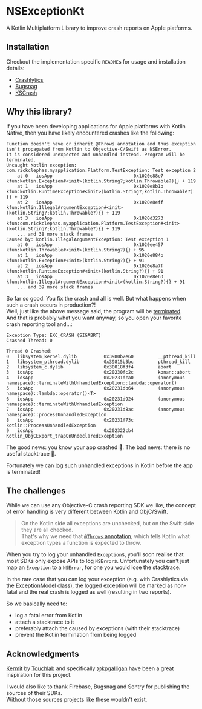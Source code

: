 # NSExceptionKt

A Kotlin Multiplatform Library to improve crash reports on Apple platforms.

## Installation

Checkout the implementation specific `README`s for usage and installation details:

* [Crashlytics](NSExceptionKtCrashlytics/README.md)
* [Bugsnag](NSExceptionKtBugsnag/README.md)
* [KSCrash](NSExceptionKtKSCrash/README.md)

## Why this library?

If you have been developing applications for Apple platforms with Kotlin Native, 
then you have likely encountered crashes like the following:

```
Function doesn't have or inherit @Throws annotation and thus exception isn't propagated from Kotlin to Objective-C/Swift as NSError.
It is considered unexpected and unhandled instead. Program will be terminated.
Uncaught Kotlin exception: com.rickclephas.myapplication.Platform.TestException: Test exception 2
    at 0   iosApp                              0x1020e88e7        kfun:kotlin.Exception#<init>(kotlin.String?;kotlin.Throwable?){} + 119 
    at 1   iosApp                              0x1020e8b1b        kfun:kotlin.RuntimeException#<init>(kotlin.String?;kotlin.Throwable?){} + 119 
    at 2   iosApp                              0x1020e8eff        kfun:kotlin.IllegalArgumentException#<init>(kotlin.String?;kotlin.Throwable?){} + 119 
    at 3   iosApp                              0x1020d3273        kfun:com.rickclephas.myapplication.Platform.TestException#<init>(kotlin.String?;kotlin.Throwable?){} + 119 
    ... and 38 more stack frames
Caused by: kotlin.IllegalArgumentException: Test exception 1
    at 0   iosApp                              0x1020ee457        kfun:kotlin.Throwable#<init>(kotlin.String?){} + 95 
    at 1   iosApp                              0x1020e884b        kfun:kotlin.Exception#<init>(kotlin.String?){} + 91 
    at 2   iosApp                              0x1020e8a7f        kfun:kotlin.RuntimeException#<init>(kotlin.String?){} + 91 
    at 3   iosApp                              0x1020e8e63        kfun:kotlin.IllegalArgumentException#<init>(kotlin.String?){} + 91
    ... and 39 more stack frames
```

So far so good. You fix the crash and all is well. But what happens when such a crash occurs in production?!  
Well, just like the above message said, the program will be [terminated](https://github.com/JetBrains/kotlin/blob/02901aeb106146274df7cff5686f8e376652fe2a/kotlin-native/runtime/src/main/cpp/Exceptions.cpp#L92).  
And that is probably what you want anyway, so you open your favorite crash reporting tool and...:

```
Exception Type: EXC_CRASH (SIGABRT)
Crashed Thread: 0

Thread 0 Crashed:
0   libsystem_kernel.dylib          0x3980b2e60         __pthread_kill
1   libsystem_pthread.dylib         0x39815b3bc         pthread_kill
2   libsystem_c.dylib               0x30018f3f4         abort
3   iosApp                          0x20230fc2c         konan::abort
4   iosApp                          0x20231dca0         (anonymous namespace)::terminateWithUnhandledException::lambda::operator()
5   iosApp                          0x20231db64         (anonymous namespace)::lambda::operator()<T>
6   iosApp                          0x20231d924         (anonymous namespace)::terminateWithUnhandledException
7   iosApp                          0x20231d8ac         (anonymous namespace)::processUnhandledException
8   iosApp                          0x20231f73c         kotlin::ProcessUnhandledException
9   iosApp                          0x202322cb4         Kotlin_ObjCExport_trapOnUndeclaredException
```

The good news: you know your app crashed 🥸. The bad news: there is no useful stacktrace 🥹.

Fortunately we can [log](https://kotlinlang.org/api/latest/jvm/stdlib/kotlin.native/set-unhandled-exception-hook.html) 
such unhandled exceptions in Kotlin before the app is terminated! 

## The challenges

While we can use any Objective-C crash reporting SDK we like, 
the concept of error handling is very different between Kotlin and ObjC/Swift.

> On the Kotlin side all exceptions are unchecked, but on the Swift side they are all checked.  
> That's why we need that [`@Throws` annotation](https://kotlinlang.org/api/latest/jvm/stdlib/kotlin/-throws/), 
> which tells Kotlin what exception types a function is expected to throw.

When you try to log your unhandled `Exception`s, you'll soon realise that most SDKs only expose APIs to log `NSError`s.
Unfortunately you can't just map an `Exception` to a `NSError`, for one you would lose the stacktrace.

In the rare case that you can log your exception (e.g. with Crashlytics via the [ExceptionModel] class),
the logged exception will be marked as non-fatal and the real crash is logged as well (resulting in two reports).

[ExceptionModel]: https://firebase.google.com/docs/reference/swift/firebasecrashlytics/api/reference/Classes/ExceptionModel

So we basically need to:
* log a fatal error from Kotlin
* attach a stacktrace to it
* preferably attach the caused by exceptions (with their stacktrace)
* prevent the Kotlin termination from being logged 

## Acknowledgments

[Kermit](https://github.com/touchlab/Kermit) by [Touchlab](https://touchlab.co/) 
and specifically [@kpgalligan](https://twitter.com/kpgalligan) have been a great inspiration for this project.

I would also like to thank Firebase, Bugsnag and Sentry for publishing the sources of their SDKs.  
Without those sources projects like these wouldn't exist.
